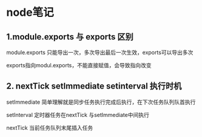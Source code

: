 #  node笔记

##  1.module.exports 与 exports 区别

module.exports 只能导出一次，多次导出最后一次生效，exports可以导出多次

exports指向modul.exports，不能直接赋值，会导致指向改变

## 2. nextTick   setImmediate    setinterval  执行时机

setImmediate  简单理解就是同步任务执行完成后执行，在下次任务队列队首执行

setInterval 定时器任务在nextTick 与setImmediate中间执行

nextTick 当前任务队列末尾插入任务


